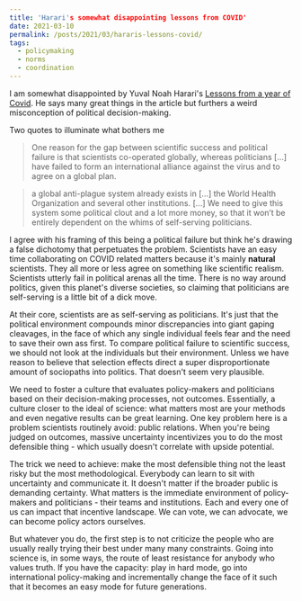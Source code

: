 ```yaml
---
title: 'Harari's somewhat disappointing lessons from COVID'
date: 2021-03-10
permalink: /posts/2021/03/hararis-lessons-covid/
tags:
  - policymaking
  - norms
  - coordination
---
```


I am somewhat disappointed by Yuval Noah Harari's [Lessons from a year of Covid](https://www.ft.com/content/f1b30f2c-84aa-4595-84f2-7816796d6841). He says many great things in the article but furthers a weird misconception of political decision-making.

Two quotes to illuminate what bothers me 

> One reason for the gap between scientific success and political failure is that scientists co-operated globally, whereas politicians [...] have failed to form an international alliance against the virus and to agree on a global plan.

> a global anti-plague system already exists in [...] the World Health Organization and several other institutions. [...] We need to give this system some political clout and a lot more money, so that it won’t be entirely dependent on the whims of self-serving politicians.

I agree with his framing of this being a political failure but think he's drawing a false dichotomy that perpetuates the problem. Scientists have an easy time collaborating on COVID related matters because it's mainly **natural** scientists. They all more or less agree on something like scientific realism. Scientists utterly fail in political arenas all the time. There is no way around politics, given this planet's diverse societies, so claiming that politicians are self-serving is a little bit of a dick move.

At their core, scientists are as self-serving as politicians. It's just that the political environment compounds minor discrepancies into giant gaping cleavages, in the face of which any single individual feels fear and the need to save their own ass first. To compare political failure to scientific success, we should not look at the individuals but their environment. Unless we have reason to believe that selection effects direct a super disproportionate amount of sociopaths into politics. That doesn't seem very plausible.

We need to foster a culture that evaluates policy-makers and politicians based on their decision-making processes, not outcomes. Essentially, a culture closer to the ideal of science: what matters most are your methods and even negative results can be great learning. One key problem here is a problem scientists routinely avoid: public relations. When you're being judged on outcomes, massive uncertainty incentivizes you to do the most defensible thing - which usually doesn't correlate with upside potential.

The trick we need to achieve: make the most defensible thing not the least risky but the most methodological. Everybody can learn to sit with uncertainty and communicate it. It doesn't matter if the broader public is demanding certainty. What matters is the immediate environment of policy-makers and politicians - their teams and institutions. Each and every one of us can impact that incentive landscape. We can vote, we can advocate, we can become policy actors ourselves. 

But whatever you do, the first step is to not criticize the people who are usually really trying their best under many many constraints. Going into science is, in some ways, the route of least resistance for anybody who values truth. If you have the capacity: play in hard mode, go into international policy-making and incrementally change the face of it such that it becomes an easy mode for future generations.
